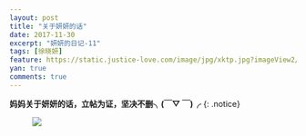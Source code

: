 ```yaml
---
layout: post
title: "关于妍妍的话"
date: 2017-11-30
excerpt: "妍妍的日记-11"
tags: [徐晓妍]
feature: https://static.justice-love.com/image/jpg/xktp.jpg?imageView2/1/w/1200/h/500
yan: true
comments: true
---
```


**妈妈关于妍妍的话，立帖为证，坚决不删╮(￣▽ ￣)╭**
{: .notice}
<figure>
    <a href="{{ site.staticUrl }}/yanyan/image/IMG_1785.PNG"><img src="{{ site.staticUrl }}/yanyan/image/IMG_1785.PNG" /></a>
</figure>